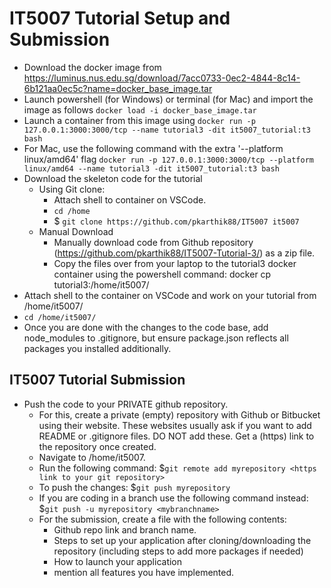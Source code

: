 # IT5007 Tutorial Setup and Submission

* Download the docker image from https://luminus.nus.edu.sg/download/7acc0733-0ec2-4844-8c14-6b121aa0ec5c?name=docker_base_image.tar
* Launch powershell (for Windows) or terminal (for Mac) and import the image as follows
```docker load -i docker_base_image.tar```
* Launch a container from this image using
```docker run -p 127.0.0.1:3000:3000/tcp --name tutorial3 -dit it5007_tutorial:t3 bash```
* For Mac, use the following command with the extra '--platform linux/amd64' flag
```docker run -p 127.0.0.1:3000:3000/tcp --platform linux/amd64 --name tutorial3 -dit it5007_tutorial:t3 bash```
* Download the skeleton code for the tutorial
  * Using Git clone: 
    - Attach shell to container on VSCode.
    - ```cd /home```
    - $ ```git clone https://github.com/pkarthik88/IT5007 it5007```
  * Manual Download 
    * Manually download code from Github repository (https://github.com/pkarthik88/IT5007-Tutorial-3/) as a zip file. 
    * Copy the files over from your laptop to the tutorial3 docker container using the powershell command: docker cp <path where the skeleton code is available> tutorial3:/home/it5007/
* Attach shell to the container on VSCode and work on your tutorial from /home/it5007/
* ```cd /home/it5007/```
* Once you are done with the changes to the code base, add node_modules to .gitignore, but ensure package.json reflects all packages you installed additionally.

## IT5007 Tutorial Submission
* Push the code to your PRIVATE github repository.
  * For this, create a private (empty) repository with Github or Bitbucket using their website. These websites usually ask if you want to add README or .gitignore files. DO NOT add these. Get a (https) link to the repository once created.
  * Navigate to /home/it5007. 
  * Run the following command: $```git remote add myrepository <https link to your git repository>```
  * To push the changes: $```git push myrepository```
  * If you are coding in a branch use the following command instead: $```git push -u myrepository <mybranchname>```
  * For the submission, create a file with the following contents:
    - Github repo link and branch name.
    - Steps to set up your application after cloning/downloading the repository (including steps to add more packages if needed)
    - How to launch your application
    - mention all features you have implemented.
